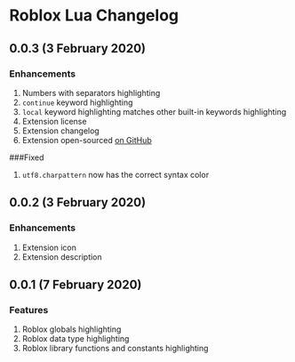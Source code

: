 # Roblox Lua Changelog

## 0.0.3 (3 February 2020)

### Enhancements

1. Numbers with separators highlighting
2. ``continue`` keyword highlighting
3. ``local`` keyword highlighting matches other built-in keywords highlighting
4. Extension license
5. Extension changelog
6. Extension open-sourced [on GitHub](https://github.com/UnderMyWheel/vscode-roblox-lua)

###Fixed

1. ``utf8.charpattern`` now has the correct syntax color

## 0.0.2 (3 February 2020)

### Enhancements

1. Extension icon
2. Extension description

## 0.0.1 (7 February 2020)

### Features
1. Roblox globals highlighting
2. Roblox data type highlighting
3. Roblox library functions and constants highlighting